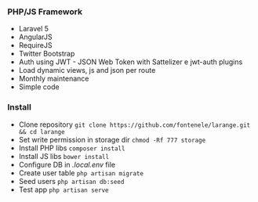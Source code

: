 ### PHP/JS Framework

- Laravel 5
- AngularJS
- RequireJS
- Twitter Bootstrap
- Auth using JWT - JSON Web Token with Sattelizer e jwt-auth plugins
- Load dynamic views, js and json per route
- Monthly maintenance
- Simple code

### Install

* Clone repository `git clone https://github.com/fontenele/larange.git && cd larange`
* Set write permission in storage dir `chmod -Rf 777 storage`
* Install PHP libs `composer install`
* Install JS libs `bower install`
* Configure DB in *.local.env* file
* Create user table `php artisan migrate`
* Seed users `php artisan db:seed`
* Test app `php artisan serve`
